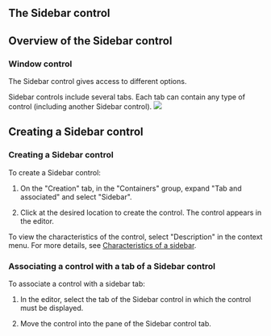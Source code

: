 


## The Sidebar control
			



<a name="NOTE1"></a>
<a name="NOTE1_1"></a>


## Overview of the Sidebar control
<a name="overview_the_sidebar_control_ELTTEXTE000103"></a>


### Window control
<a name="window_control_ELTPARAGRAPHE000011"></a>

The Sidebar control gives access to different options.

Sidebar controls include several tabs. Each tab can contain any type of control (including another Sidebar control).
![](https://doc.pcsoft.fr/en-US/images/image.awp?langid=3&name=boiteAoutils.gif)


<a name="NOTE2"></a>
<a name="NOTE2_1"></a>


## Creating a Sidebar control
<a name="creating_sidebar_control_ELTTEXTE000127"></a>


### Creating a Sidebar control
<a name="creating_sidebar_control_ELTPARAGRAPHE000024"></a>

To create a Sidebar control:

1. On the "Creation" tab, in the "Containers" group, expand "Tab and associated" and select "Sidebar".

2. Click at the desired location to create the control. The control appears in the editor.




To view the characteristics of the control, select "Description" in the context menu. For more details, see [Characteristics of a sidebar](../WDChamp/1013115.md).
<a name="NOTE2_2"></a>


### Associating a control with a tab of a Sidebar control
<a name="associating_control_with_tab_sidebar_control_ELTPARAGRAPHE000051"></a>

To associate a control with a sidebar tab:

1. In the editor, select the tab of the Sidebar control in which the control must be displayed.

2. Move the control into the pane of the Sidebar control tab.






